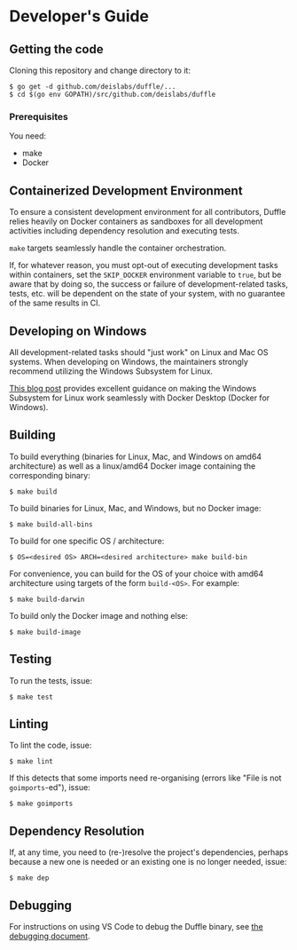 # Developer's Guide

## Getting the code

Cloning this repository and change directory to it:
```console
$ go get -d github.com/deislabs/duffle/...
$ cd $(go env GOPATH)/src/github.com/deislabs/duffle
```

### Prerequisites

You need:

* make
* Docker

## Containerized Development Environment

To ensure a consistent development environment for all contributors, Duffle
relies heavily on Docker containers as sandboxes for all development activities
including dependency resolution and executing tests.

`make` targets seamlessly handle the container orchestration.

If, for whatever reason, you must opt-out of executing development tasks within
containers, set the `SKIP_DOCKER` environment variable to `true`, but be aware
that by doing so, the success or failure of development-related tasks, tests,
etc. will be dependent on the state of your system, with no guarantee of the
same results in CI.

## Developing on Windows

All development-related tasks should "just work" on Linux and Mac OS systems.
When developing on Windows, the maintainers strongly recommend utilizing the
Windows Subsystem for Linux.

[This blog post](https://nickjanetakis.com/blog/setting-up-docker-for-windows-and-wsl-to-work-flawlessly)
provides excellent guidance on making the Windows Subsystem for Linux work
seamlessly with Docker Desktop (Docker for Windows).

## Building

To build everything (binaries for Linux, Mac, and Windows on amd64 architecture)
as well as a linux/amd64 Docker image containing the corresponding binary:

```console
$ make build
```

To build binaries for Linux, Mac, and Windows, but no Docker image:

```console
$ make build-all-bins
```

To build for one specific OS / architecture:

```console
$ OS=<desired OS> ARCH=<desired architecture> make build-bin
```

For convenience, you can build for the OS of your choice with amd64 architecture
using targets of the form `build-<OS>`. For example:

```console
$ make build-darwin
```

To build only the Docker image and nothing else:

```console
$ make build-image
```

## Testing

To run the tests, issue:

```console
$ make test
```

## Linting

To lint the code, issue:

```console
$ make lint
```

If this detects that some imports need re-organising (errors like "File is not `goimports`-ed"), issue:

```console
$ make goimports
```

## Dependency Resolution

If, at any time, you need to (re-)resolve the project's dependencies, perhaps
because a new one is needed or an existing one is no longer needed, issue:

```console
$ make dep
```

## Debugging

For instructions on using VS Code to debug the Duffle binary, see [the debugging document](debugging.md).
